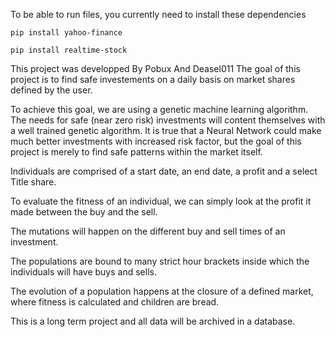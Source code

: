 To be able to run files, you currently need to install these dependencies

    pip install yahoo-finance

    pip install realtime-stock



This project was developped By Pobux And Deasel011
The goal of this project is to find safe investements on a daily basis on market shares defined by the user.

To achieve this goal, we are using a genetic machine learning algorithm. The needs for safe (near zero risk) investments will content themselves with a well trained genetic algorithm. It is true that a Neural Network could make much better investments with increased risk factor, but the goal of this project is merely to find safe patterns within the market itself.

Individuals are comprised of a start date, an end date, a profit and a select Title share.

To evaluate the fitness of an individual, we can simply look at the profit it made between the buy and the sell.

The mutations will happen on the different buy and sell times of an investment.

The populations are bound to many strict hour brackets inside which the individuals will have buys and sells.

The evolution of a population happens at the closure of a defined market, where fitness is calculated and children are bread.

This is a long term project and all data will be archived in a database.
